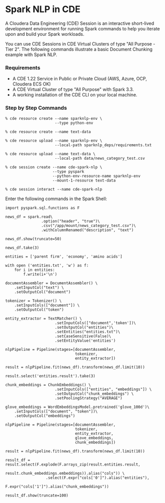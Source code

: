 # Spark NLP in CDE

A Cloudera Data Engineering (CDE) Session is an interactive short-lived development environment for running Spark commands to help you iterate upon and build your Spark workloads.

You can use CDE Sessions in CDE Virtual Clusters of type "All Purpose - Tier 2". The following commands illustrate a basic Document Chunking example with Spark NLP.

### Requirements

* A CDE 1.22 Service in Public or Private Cloud (AWS, Azure, OCP, Cloudera ECS OK)
* A CDE Virtual Cluster of type "All Purpose" with Spark 3.3.
* A working installation of the CDE CLI on your local machine.

### Step by Step Commands

```
% cde resource create --name sparknlp-env \
                      --type python-env

% cde resource create --name text-data

% cde resource upload --name sparknlp-env \
                      --local-path sparknlp_deps/requirements.txt

% cde resource upload --name text-data \
                      --local-path data/news_category_test.csv

% cde session create --name cde-spark-nlp \
                     --type pyspark
                     --python-env-resource-name sparknlp-env
                     --mount-1-resource text-data

% cde session interact --name cde-spark-nlp
```

Enter the following commands in the Spark Shell:

```
import pyspark.sql.functions as F

news_df = spark.read\
                .option("header", "true")\
                .csv("/app/mount/news_category_test.csv")\
                .withColumnRenamed("description", "text")

news_df.show(truncate=50)

news_df.take(3)

entities = ['parent firm', 'economy', 'amino acids']

with open ('entities.txt', 'w') as f:
    for i in entities:
        f.write(i+'\n')

documentAssembler = DocumentAssembler() \
    .setInputCol("text") \
    .setOutputCol("document")

tokenizer = Tokenizer() \
    .setInputCols(["document"]) \
    .setOutputCol("token")

entity_extractor = TextMatcher() \
                      .setInputCols(["document",'token'])\
                      .setOutputCol("entities")\
                      .setEntities("entities.txt")\
                      .setCaseSensitive(False)\
                      .setEntityValue('entities')

nlpPipeline = Pipeline(stages=[documentAssembler,
                               tokenizer,
                               entity_extractor])

result = nlpPipeline.fit(news_df).transform(news_df.limit(10))

result.select('entities.result').take(3)

chunk_embeddings = ChunkEmbeddings() \
                      .setInputCols(["entities", "embeddings"]) \
                      .setOutputCol("chunk_embeddings") \
                      .setPoolingStrategy("AVERAGE")

glove_embeddings = WordEmbeddingsModel.pretrained('glove_100d')\
    .setInputCols(["document", "token"])\
    .setOutputCol("embeddings")

nlpPipeline = Pipeline(stages=[documentAssembler,
                               tokenizer,
                               entity_extractor,
                               glove_embeddings,
                               chunk_embeddings])

result = nlpPipeline.fit(news_df).transform(news_df.limit(10))

result_df = result.select(F.explode(F.arrays_zip(result.entities.result,
                                                 result.chunk_embeddings.embeddings)).alias("cols")) \
                  .select(F.expr("cols['0']").alias("entities"),
                          F.expr("cols['1']").alias("chunk_embeddings"))

result_df.show(truncate=100)
```
